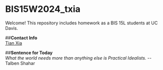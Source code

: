 # BIS15W2024_txia

Welcome! This repository includes homework as a BIS 15L students at UC Davis. 

##**Contact Info**  
[Tian Xia](ttxia@ucdavis.edu)  

##**Sentence for Today**  
_What the world needs more than anything else is Practical Idealists._ --Talben Shahar


